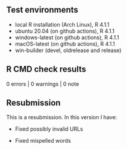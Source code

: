 ## Test environments
* local R installation (Arch Linux), R 4.1.1
* ubuntu 20.04 (on github actions), R 4.1.1
* windows-latest (on github actions), R 4.1.1
* macOS-latest (on github actions), R 4.1.1
* win-builder (devel, oldrelease and release)

## R CMD check results

0 errors | 0 warnings | 0 note

## Resubmission
This is a resubmission. In this version I have:

* Fixed possibly invalid URLs

* Fixed mispelled words
